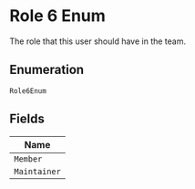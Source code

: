 
# Role 6 Enum

The role that this user should have in the team.

## Enumeration

`Role6Enum`

## Fields

| Name |
|  --- |
| `Member` |
| `Maintainer` |

